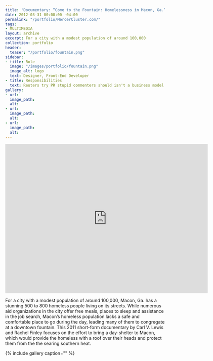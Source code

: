 ```yaml
---
title: 'Documentary: “Come to the Fountain: Homelessness in Macon, Ga.”'
date: 2012-03-31 00:00:00 -04:00
permalink: "/portfolio/MercerCluster.com/"
tags:
- MULTIMEDIA
layout: archive
excerpt: For a city with a modest population of around 100,000
collection: portfolio
header:
  teaser: "/portfolio/fountain.png"
sidebar:
- title: Role
  image: "/images/portfolio/fountain.png"
  image_alt: logo
  text: Designer, Front-End Developer
- title: Responsibilities
  text: Reuters try PR stupid commenters should isn't a business model
gallery:
- url: 
  image_path: 
  alt: 
- url: 
  image_path: 
  alt: 
- url: 
  image_path: 
  alt: 
---
```


<iframe src="https://player.vimeo.com/video/28446395" width="640" height="472" frameborder="0" webkitallowfullscreen mozallowfullscreen allowfullscreen></iframe>

For a city with a modest population of around 100,000, Macon, Ga. has a stunning 500 to 800 homeless people living on its streets. While numerous aid organizations in the city offer free meals, places to sleep and assistance in the job search, Macon’s homeless population lacks a safe and comfortable place to go during the day, leading many of them to congregate at a downtown fountain. This 2011 short-form documentary by Carl V. Lewis and Rachel Finley focuses on the effort to bring a day-shelter to Macon, which would provide the homeless with a roof over their heads and protect them from the the searing southern heat.

{% include gallery caption="" %}
